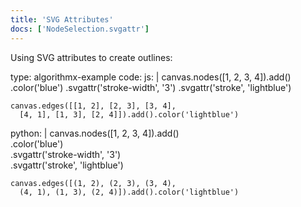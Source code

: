 ```yaml
---
title: 'SVG Attributes'
docs: ['NodeSelection.svgattr']
---
```


Using SVG attributes to create outlines:

<data type='yaml'>
type: algorithmx-example
code:
  js: |
    canvas.nodes([1, 2, 3, 4]).add()
      .color('blue')
      .svgattr('stroke-width', '3')
      .svgattr('stroke', 'lightblue')
    
    canvas.edges([[1, 2], [2, 3], [3, 4],
      [4, 1], [1, 3], [2, 4]]).add().color('lightblue')
  python: |
    canvas.nodes([1, 2, 3, 4]).add() \
      .color('blue') \
      .svgattr('stroke-width', '3') \
      .svgattr('stroke', 'lightblue')
    
    canvas.edges([(1, 2), (2, 3), (3, 4),
      (4, 1), (1, 3), (2, 4)]).add().color('lightblue')
</data>
